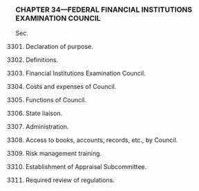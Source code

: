 ### **CHAPTER 34—FEDERAL FINANCIAL INSTITUTIONS EXAMINATION COUNCIL** ###

Sec.

3301. Declaration of purpose.

3302. Definitions.

3303. Financial Institutions Examination Council.

3304. Costs and expenses of Council.

3305. Functions of Council.

3306. State liaison.

3307. Administration.

3308. Access to books, accounts, records, etc., by Council.

3309. Risk management training.

3310. Establishment of Appraisal Subcommittee.

3311. Required review of regulations.
